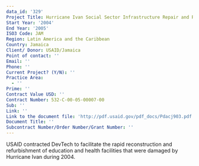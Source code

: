 ```yaml
---
data_id: '329'
Project Title: Hurricane Ivan Social Sector Infrastructure Repair and Reconstruction
Start Year: '2004'
End Year: '2005'
ISO3 Code: JAM
Region: Latin America and the Caribbean
Country: Jamaica
Client/ Donor: USAID/Jamaica
Point of contact: ''
Email: ''
Phone: ''
Current Project? (Y/N): ''
Practice Area:
  - ''
Prime: ''
Contract Value USD: ''
Contract Number: 532-C-00-05-00007-00
Sub: ''
Link: ''
Link to the document file: 'http://pdf.usaid.gov/pdf_docs/Pdacj903.pdf'
Document Title: ''
Subcontract Number/Order Number/Grant Number: ''
---
```

USAID contracted DevTech to facilitate the rapid reconstruction and refurbishment of education and health facilities that were damaged by Hurricane Ivan during 2004.
